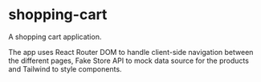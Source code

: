 # shopping-cart

A shopping cart application.

The app uses React Router DOM to handle client-side navigation between the different pages, Fake Store API to mock data source for the products and Tailwind to style components.
